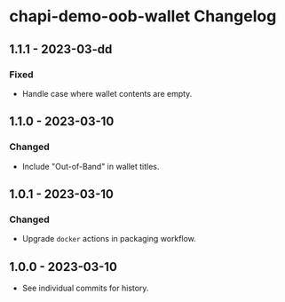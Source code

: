 # chapi-demo-oob-wallet Changelog

## 1.1.1 - 2023-03-dd

### Fixed
- Handle case where wallet contents are empty.

## 1.1.0 - 2023-03-10

### Changed
- Include "Out-of-Band" in wallet titles.

## 1.0.1 - 2023-03-10

### Changed
- Upgrade `docker` actions in packaging workflow.

## 1.0.0 - 2023-03-10

- See individual commits for history.
